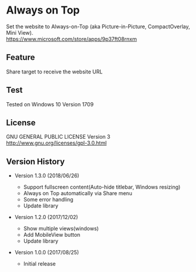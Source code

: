 Always on Top
==============
Set the website to Always-on-Top (aka Picture-in-Picture, CompactOverlay, Mini View).  
https://www.microsoft.com/store/apps/9p37ft08rnxm

## Feature
Share target to receive the website URL

## Test
Tested on Windows 10 Version 1709

## License
GNU GENERAL PUBLIC LICENSE Version 3  
http://www.gnu.org/licenses/gpl-3.0.html

## Version History
- Version 1.3.0 (2018/06/26)
  * Support fullscreen content(Auto-hide titlebar, Windows resizing)
  * Always on Top automatically via Share menu
  * Some error handling
  * Update library
  
- Version 1.2.0 (2017/12/02)
  * Show multiple views(windows)
  * Add MobileView button
  * Update library

- Version 1.0.0 (2017/08/25)
  * Initial release
